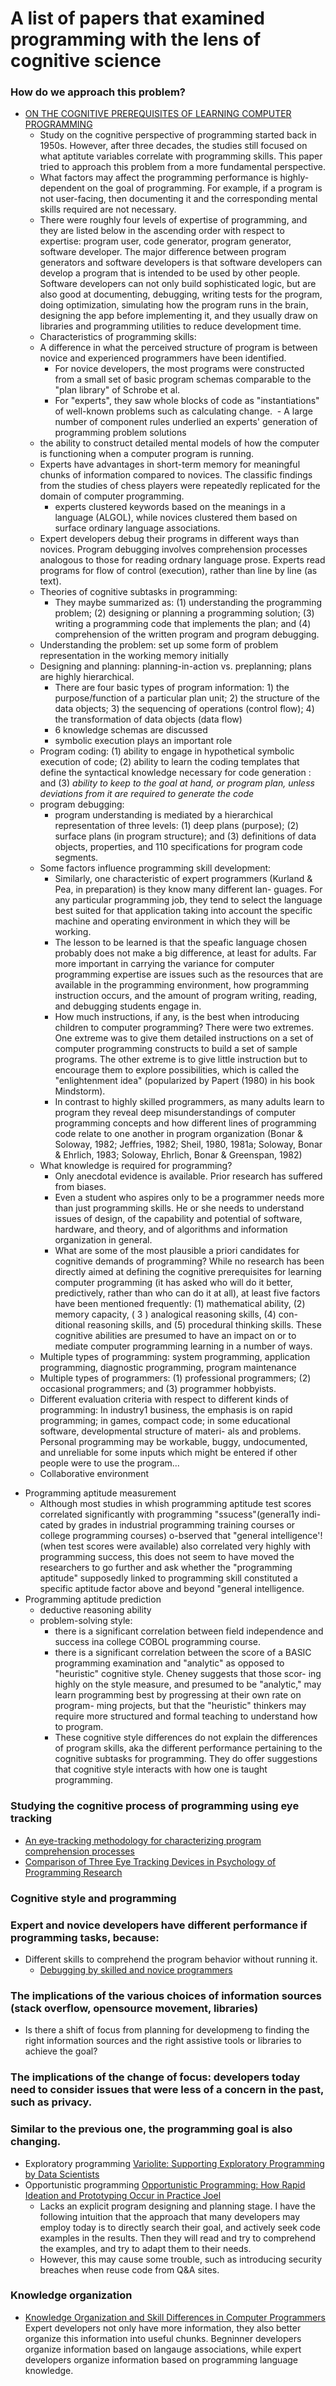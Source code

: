 A list of papers that examined programming with the lens of cognitive science
=============================================================================

### How do we approach this problem?
* [ON THE COGNITIVE PREREQUISITES OF LEARNING COMPUTER PROGRAMMING](https://web.stanford.edu/~roypea/RoyPDF%20folder/A17_Pea_Kurland_83.pdf)
  - Study on the cognitive perspective of programming started back in 1950s. However, after three decades, the studies still focused on what aptitute variables correlate with programming skills. This paper tried to approach this problem from a more fundamental perspective.
  - What factors may affect the programming performance is highly-dependent on the goal of programming. For example, if a program is not user-facing, then documenting it and the corresponding mental skills required are not necessary.
  - There were roughly four levels of expertise of programming, and they are listed below in the ascending order with respect to expertise: program user, code generator, program generator, software developer. The major difference between program generators and software developers is that software developers can develop a program that is intended to be used by other people. Software developers can not only build sophisticated logic, but are also good at documenting, debugging, writing tests for the program, doing optimization, simulating how the program runs in the brain, designing the app before implementing it, and they usually draw on libraries and programming utilities to reduce development time.
  - Characteristics of programming skills:
  - A difference in what the perceived structure of program is between novice and experienced programmers have been identified.
    - For novice developers, the most programs were constructed from a small set of basic program schemas comparable to the "plan library" of Schrobe et al.
    - For "experts", they saw whole blocks of code as "instantiations" of well-known problems such as calculating change.
  - A large number of component rules underlied an experts' generation of programming problem solutions
  - the ability to construct detailed mental models of how the computer is functioning when a computer program is running.
  - Experts have advantages in short-term memory for meaningful chunks of information compared to novices. The classific findings from the studies of chess players were repeatedly replicated for the domain of computer programming.
    - experts clustered keywords based on the meanings in a language (ALGOL), while novices clustered them based on surface ordinary language associations.
  - Expert developers debug their programs in different ways than novices. Program debugging involves comprehension processes analogous to those for reading ordnary language prose. Experts read programs for flow of control (execution), rather than line by line (as text).
  - Theories of cognitive subtasks in programming:
    -  They maybe summarized as: (1) understanding the programming problem; (2) designing or planning a programming solution; (3) writing a programming code that implements the plan; and (4) comprehension of the written program and program debugging.
  - Understanding the problem: set up some form of problem representation in the working memory initially
  - Designing and planning: planning-in-action vs. preplanning; plans are highly hierarchical.
    - There are four basic types of program information: 1) the purpose/function of a particular plan unit; 2) the structure of the data objects; 3) the sequencing of operations (control flow); 4) the transformation of data objects (data flow)
    - 6 knowledge schemas are discussed
    - symbolic execution plays an important role
  - Program coding: (1) ability to engage in hypothetical symbolic execution of code; (2) ability to learn the coding templates that define the syntactical knowledge necessary for code generation : and
(3) *ability to keep to the goal at hand, or program plan, unless deviations from it are required to generate the code*
  - program debugging:
    - program understanding is mediated by a hierarchical representation of three levels: (1) deep plans (purpose); (2) surface plans (in program structure); and (3) definitions of data objects, properties, and 110 specifications for program code segments.
  - Some factors influence programming skill development:
    - Similarly, one characteristic of expert programmers (Kurland & Pea, in preparation) is they know many different lan- guages. For any particular programming job, they tend to select the language best suited for that application taking into account the specific machine and operating environment in which they will be working.
    - The lesson to be learned is that the speafic language chosen probably does not make a big difference, at least for adults. Far more important in carrying the variance for computer programming expertise are issues such as the resources that are available in the programming environment, how programming instruction occurs, and the amount of program writing, reading, and debugging students engage in.
    - How much instructions, if any, is the best when introducing children to computer programming? There were two extremes. One extreme was to give them detailed instructions on a set of computer programming constructs to build a set of sample programs. The other extreme is to give little instruction but to encourage them to explore possibilities, which is called the "enlightenment idea" (popularized by Papert (1980) in his book Mindstorm).
    - In contrast to highly skilled programmers, as many adults learn to program they reveal deep misunderstandings of computer programming concepts and how different lines of programming code relate to one another in program organization (Bonar & Soloway, 1982; Jeffries, 1982; Sheil, 1980, 1981a; Soloway, Bonar & Ehrlich, 1983; Soloway, Ehrlich, Bonar & Greenspan, 1982)
  - What knowledge is required for programming?
    - Only anecdotal evidence is available. Prior research has suffered from biases.
    - Even a student who aspires only to be a programmer needs more than just programming skills. He or she needs to understand issues of design, of the capability and potential of software, hardware, and theory, and of algorithms and information organization in general.
    - What are some of the most plausible a priori candidates for cognitive demands of programming? While no research has been directly aimed at defining the cognitive prerequisites for learning computer programming (it has asked who will do it better, predictively, rather than who can do it at all), at least five factors have been mentioned frequently: (1) mathematical ability, (2) memory capacity, ( 3 ) analogical reasoning skills, (4) con- ditional reasoning skills, and (5) procedural thinking skills. These cognitive abilities are presumed to have an impact on or to mediate computer programming learning in a number of ways.
  - Multiple types of programming: system programming, application programming, diagnostic programming, program maintenance
  - Multiple types of programmers: (1) professional programmers; (2) occasional programmers; and (3) programmer hobbyists.
  - Different evaluation criteria with respect to different kinds of programming: In industry1 business, the emphasis is on rapid programming; in games, compact code; in some educational software, developmental structure of materi- als and problems. Personal programming may be workable, buggy, undocumented, and unreliable for some inputs which might be entered if other people were to use the program...
  - Collaborative environment
- Programming aptitude measurement
  - Although most studies in whish programming aptitude test scores correlated significantly with programming "ssucess"(general1y indi- cated by grades in industrial programming training courses or college programming courses) o-bserved that "general intelligence'! (when test scores were available) also correlated very highly with programming success, this does not seem to have moved the researchers to go further and ask whether the "programming aptitude" supposedly linked to programming skill constituted a specific aptitude factor above and beyond "general intelligence.
- Programming aptitude prediction
  - deductive reasoning ability
  - problem-solving style:
    - there is a significant correlation between field independence and success ina college COBOL programming course.
    - there is a significant correlation between the score of a BASIC programming examination and "analytic" as opposed to "heuristic" cognitive style. Cheney suggests that those scor- ing highly on the style measure, and presumed to be "analytic," may learn programming best by progressing at their own rate on program- ming projects, but that the "heuristic" thinkers may require more structured and formal teaching to understand how to program.
    - These cognitive style differences do not explain the differences of program skills, aka the different performance pertaining to the cognitive subtasks for programming. They do offer suggestions that cognitive style interacts with how one is taught programming.
    


### Studying the cognitive process of programming using eye tracking
* [An eye-tracking methodology for characterizing program comprehension processes](https://www.tandfonline.com/doi/abs/10.1080/00011037.1980.11008282)
* [Comparison of Three Eye Tracking Devices in Psychology of Programming Research](http://www.cs.joensuu.fi/~saja/var_roles/abstracts/ppig04_ne_sa.pdf)

### Cognitive style and programming

### Expert and novice developers have different performance if programming tasks, because:
  - Different skills to comprehend the program behavior without running it.
    - [Debugging by skilled and novice programmers](https://dl.acm.org/citation.cfm?id=22367)

### The implications of the various choices of information sources (stack overflow, opensource movement, libraries)
  - Is there a shift of focus from planning for developmeng to finding the right information sources and the right assistive tools or libraries to achieve the goal?

### The implications of the change of focus: developers today need to consider issues that were less of a concern in the past, such as privacy.

### Similar to the previous one, the programming goal is also changing.
  - Exploratory programming [Variolite: Supporting Exploratory Programming by Data Scientists](http://marybethkery.com/resources/Papers/variolite-supporting-exploratory-programming.pdf)
  - Opportunistic programming [Opportunistic Programming: How Rapid Ideation and Prototyping Occur in Practice
Joel](http://hci.stanford.edu/publications/2008/brandt_weuse08.pdf)
    - Lacks an explicit program designing and planning stage. I have the following intuition that the approach that many developers may employ today is to directly search their goal, and actively seek code examples in the results. Then they will read and try to comprehend the examples, and try to adapt them to their needs.
    - However, this may cause some trouble, such as introducing security breaches when reuse code from Q&A sites.
    
### Knowledge organization
  - [Knowledge Organization and Skill Differences in Computer Programmers](http://spider.sci.brooklyn.cuny.edu/~kopec/research/sdarticle11.pdf) Expert developers not only have more information, they also better organize this information into useful chunks. Begninner developers organize information based on langauge associations, while expert developers organize information based on programming language knowledge.
